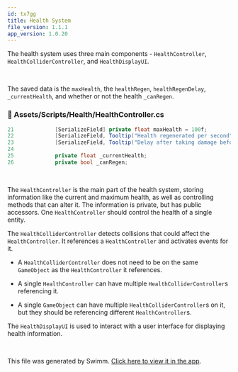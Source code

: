 ```yaml
---
id: tx7gg
title: Health System
file_version: 1.1.1
app_version: 1.0.20
---
```


The health system uses three main components - `HealthController`, `HealthColliderController`, and `HealthDisplayUI`.

<br/>

The saved data is the `maxHealth`<swm-token data-swm-token=":Assets/Scripts/Health/HealthController.cs:21:9:9:`        [SerializeField] private float maxHealth = 100f;`"/>, the `healthRegen`<swm-token data-swm-token=":Assets/Scripts/Health/HealthController.cs:22:23:23:`        [SerializeField, Tooltip(&quot;Health regenerated per second&quot;)] private float healthRegen = 1.5f;`"/>, `healthRegenDelay`<swm-token data-swm-token=":Assets/Scripts/Health/HealthController.cs:23:31:31:`        [SerializeField, Tooltip(&quot;Delay after taking damage before health will regenerate&quot;)] private float healthRegenDelay = 2.5f;`"/>, `_currentHealth`<swm-token data-swm-token=":Assets/Scripts/Health/HealthController.cs:25:5:5:`        private float _currentHealth;`"/>, and whether or not the health `_canRegen`<swm-token data-swm-token=":Assets/Scripts/Health/HealthController.cs:26:5:5:`        private bool _canRegen;`"/>.
<!-- NOTE-swimm-snippet: the lines below link your snippet to Swimm -->
### 📄 Assets/Scripts/Health/HealthController.cs
```c#
21             [SerializeField] private float maxHealth = 100f;
22             [SerializeField, Tooltip("Health regenerated per second")] private float healthRegen = 1.5f;
23             [SerializeField, Tooltip("Delay after taking damage before health will regenerate")] private float healthRegenDelay = 2.5f;
24     
25             private float _currentHealth;
26             private bool _canRegen;
```

<br/>

The `HealthController` is the main part of the health system, storing information like the current and maximum health, as well as controlling methods that can alter it. The information is private, but has public accessors. One `HealthController` should control the health of a single entity.

The `HealthColliderController` detects collisions that could affect the `HealthController`. It references a `HealthController` and activates events for it.

*   A `HealthColliderController` does not need to be on the same `GameObject` as the `HealthController` it references.
    
*   A single `HealthController` can have multiple `HealthColliderController`s referencing it.
    
*   A single `GameObject` can have multiple `HealthColliderController`s on it, but they should be referencing different `HealthController`s.
    

The `HealthDisplayUI` is used to interact with a user interface for displaying health information.

<br/>

This file was generated by Swimm. [Click here to view it in the app](https://app.swimm.io/repos/Z2l0aHViJTNBJTNBQ2hyb21ldHJ5JTNBJTNBcGlkaWU=/docs/tx7gg).
